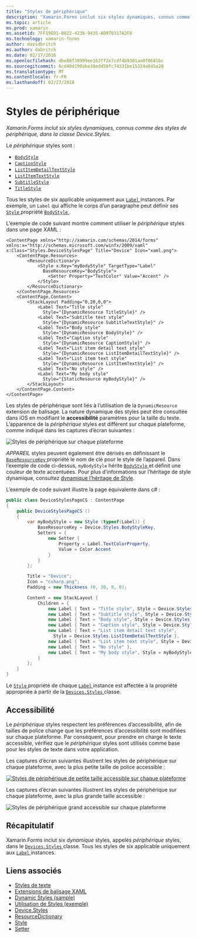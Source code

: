 ```yaml
---
title: "Styles de périphérique"
description: "Xamarin.Forms inclut six styles dynamiques, connus comme des styles de périphérique, dans la classe Device.Styles."
ms.topic: article
ms.prod: xamarin
ms.assetid: 7FF19ED1-0822-4238-9435-AD970317A2F8
ms.technology: xamarin-forms
author: davidbritch
ms.author: dabritch
ms.date: 02/17/2016
ms.openlocfilehash: dbe88f39999ee163ff2e7cdf4b9301aa0f0681bc
ms.sourcegitcommit: 6cd40d190abe38edd50fc74331be15324a845a28
ms.translationtype: MT
ms.contentlocale: fr-FR
ms.lasthandoff: 02/27/2018
---
```

# <a name="device-styles"></a>Styles de périphérique

_Xamarin.Forms inclut six styles dynamiques, connus comme des styles de périphérique, dans la classe Device.Styles._

Le *périphérique* styles sont :

- [`BodyStyle`](https://developer.xamarin.com/api/field/Xamarin.Forms.Device+Styles.BodyStyle/)
- [`CaptionStyle`](https://developer.xamarin.com/api/field/Xamarin.Forms.Device+Styles.CaptionStyle/)
- [`ListItemDetailTextStyle`](https://developer.xamarin.com/api/field/Xamarin.Forms.Device+Styles.ListItemDetailTextStyle/)
- [`ListItemTextStyle`](https://developer.xamarin.com/api/field/Xamarin.Forms.Device+Styles.ListItemTextStyle/)
- [`SubtitleStyle`](https://developer.xamarin.com/api/field/Xamarin.Forms.Device+Styles.SubtitleStyle/)
- [`TitleStyle`](https://developer.xamarin.com/api/field/Xamarin.Forms.Device+Styles.TitleStyle/)

Tous les styles de six applicable uniquement aux [ `Label` ](https://developer.xamarin.com/api/type/Xamarin.Forms.Label/) instances. Par exemple, un `Label` qui affiche le corps d’un paragraphe peut définir ses [ `Style` ](https://developer.xamarin.com/api/property/Xamarin.Forms.VisualElement.Style/) propriété [ `BodyStyle` ](https://developer.xamarin.com/api/field/Xamarin.Forms.Device+Styles.BodyStyle/).

L’exemple de code suivant montre comment utiliser le *périphérique* styles dans une page XAML :

```xaml
<ContentPage xmlns="http://xamarin.com/schemas/2014/forms" xmlns:x="http://schemas.microsoft.com/winfx/2009/xaml" x:Class="Styles.DeviceStylesPage" Title="Device" Icon="xaml.png">
    <ContentPage.Resources>
        <ResourceDictionary>
            <Style x:Key="myBodyStyle" TargetType="Label"
              BaseResourceKey="BodyStyle">
                <Setter Property="TextColor" Value="Accent" />
            </Style>
        </ResourceDictionary>
    </ContentPage.Resources>
    <ContentPage.Content>
        <StackLayout Padding="0,20,0,0">
            <Label Text="Title style"
              Style="{DynamicResource TitleStyle}" />
            <Label Text="Subtitle text style"
              Style="{DynamicResource SubtitleTextStyle}" />
            <Label Text="Body style"
              Style="{DynamicResource BodyStyle}" />
            <Label Text="Caption style"
              Style="{DynamicResource CaptionStyle}" />
            <Label Text="List item detail text style"
              Style="{DynamicResource ListItemDetailTextStyle}" />
            <Label Text="List item text style"
              Style="{DynamicResource ListItemTextStyle}" />
            <Label Text="No style" />
            <Label Text="My body style"
              Style="{StaticResource myBodyStyle}" />
        </StackLayout>
    </ContentPage.Content>
</ContentPage>
```

Les styles de périphérique sont liés à l’utilisation de la `DynamicResource` extension de balisage. La nature dynamique des styles peut être consultée dans iOS en modifiant le **accessibilité** paramètres pour la taille du texte. L’apparence de la *périphérique* styles est différent sur chaque plateforme, comme indiqué dans les captures d’écran suivantes :

![](device-images/device-styles.png "Styles de périphérique sur chaque plateforme")

*APPAREIL* styles peuvent également être dérivés en définissant le [ `BaseResourceKey` ](https://developer.xamarin.com/api/property/Xamarin.Forms.Style.BaseResourceKey/) propriété le nom de clé pour le style de l’appareil. Dans l’exemple de code ci-dessus, `myBodyStyle` hérite [ `BodyStyle` ](https://developer.xamarin.com/api/field/Xamarin.Forms.Device+Styles.BodyStyle/) et définit une couleur de texte accentuées. Pour plus d’informations sur l’héritage de style dynamique, consultez [dynamique l’héritage de Style](~/xamarin-forms/user-interface/styles/dynamic.md#dynamic-style-inheritance).

L’exemple de code suivant illustre la page équivalente dans c# :

```csharp
public class DeviceStylesPageCS : ContentPage
{
    public DeviceStylesPageCS ()
    {
        var myBodyStyle = new Style (typeof(Label)) {
            BaseResourceKey = Device.Styles.BodyStyleKey,
            Setters = {
                new Setter {
                    Property = Label.TextColorProperty,
                    Value = Color.Accent
                }
            }
        };

        Title = "Device";
        Icon = "csharp.png";
        Padding = new Thickness (0, 20, 0, 0);

        Content = new StackLayout {
            Children = {
                new Label { Text = "Title style", Style = Device.Styles.TitleStyle },
                new Label { Text = "Subtitle style", Style = Device.Styles.SubtitleStyle },
                new Label { Text = "Body style", Style = Device.Styles.BodyStyle },
                new Label { Text = "Caption style", Style = Device.Styles.CaptionStyle },
                new Label { Text = "List item detail text style",
                  Style = Device.Styles.ListItemDetailTextStyle },
                new Label { Text = "List item text style", Style = Device.Styles.ListItemTextStyle },
                new Label { Text = "No style" },
                new Label { Text = "My body style", Style = myBodyStyle }
            }
        };
    }
}
```

Le [ `Style` ](https://developer.xamarin.com/api/property/Xamarin.Forms.VisualElement.Style/) propriété de chaque [ `Label` ](https://developer.xamarin.com/api/type/Xamarin.Forms.Label/) instance est affectée à la propriété appropriée à partir de la [ `Devices.Styles` ](https://developer.xamarin.com/api/type/Xamarin.Forms.Device+Styles/) classe.

## <a name="accessibility"></a>Accessibilité

Le *périphérique* styles respectent les préférences d’accessibilité, afin de tailles de police change que les préférences d’accessibilité sont modifiées sur chaque plateforme. Par conséquent, pour prendre en charge le texte accessible, vérifiez que le *périphérique* styles sont utilisés comme base pour les styles de texte dans votre application.

Les captures d’écran suivantes illustrent les styles de périphérique sur chaque plateforme, avec la plus petite taille de police accessible :

[![](device-images/minimum-size.png "Styles de périphérique de petite taille accessible sur chaque plateforme")](device-images/minimum-size-large.png "Styles de périphérique de petite taille Accessible sur chaque plateforme")

Les captures d’écran suivantes illustrent les styles de périphérique sur chaque plateforme, avec la plus grande taille accessible :

![](device-images/maximum-size.png "Styles de périphérique grand accessible sur chaque plateforme")

## <a name="summary"></a>Récapitulatif

Xamarin.Forms inclut six *dynamique* styles, appelés *périphérique* styles, dans le [ `Devices.Styles` ](https://developer.xamarin.com/api/type/Xamarin.Forms.Device+Styles/) classe. Tous les styles de six applicable uniquement aux [ `Label` ](https://developer.xamarin.com/api/type/Xamarin.Forms.Label/) instances.


## <a name="related-links"></a>Liens associés

- [Styles de texte](~/xamarin-forms/user-interface/text/styles.md)
- [Extensions de balisage XAML](~/xamarin-forms/xaml/xaml-basics/xaml-markup-extensions.md)
- [Dynamic Styles (sample)](https://developer.xamarin.com/samples/xamarin-forms/UserInterface/Styles/DynamicStyles/)
- [Utilisation de Styles (exemple)](https://developer.xamarin.com/samples/xamarin-forms/WorkingWithStyles/)
- [Device.Styles](https://developer.xamarin.com/api/type/Xamarin.Forms.Device+Styles/)
- [ResourceDictionary](https://developer.xamarin.com/api/type/Xamarin.Forms.ResourceDictionary/)
- [Style](https://developer.xamarin.com/api/type/Xamarin.Forms.Style/)
- [Setter](https://developer.xamarin.com/api/type/Xamarin.Forms.Setter/)
